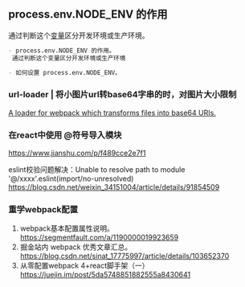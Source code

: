 

## process.env.NODE_ENV 的作用
通过判断这个[变量](https://www.cnblogs.com/usebtf/p/9912413.html)区分开发环境或生产环境。
```markdown
- process.env.NODE_ENV 的作用。
 通过判断这个变量区分开发环境或生产环境

- 如何设置 process.env.NODE_ENV。
```

### url-loader | 将小图片url转base64字串的时，对图片大小限制
[A loader for webpack which transforms files into base64 URIs.](https://webpack.docschina.org/loaders/url-loader/#limit)


### 在react中使用 @符号导入模块
https://www.jianshu.com/p/f489cce2e7f1

eslint校验问题解决：Unable to resolve path to module '@/xxxx'.eslint(import/no-unresolved)
https://blog.csdn.net/weixin_34151004/article/details/91854509



### 重学webpack配置
1. webpack基本配置属性说明。 https://segmentfault.com/a/1190000019923659
2. 掘金站内 webpack 优秀文章汇总。 https://blog.csdn.net/sinat_17775997/article/details/103652370
3. 从零配置webpack 4+react脚手架（一）https://juejin.im/post/5da5748851882555a8430641

